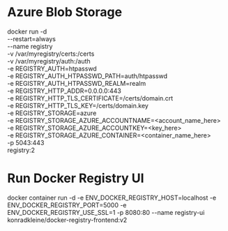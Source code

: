 # Azure Blob Storage

docker run -d \
  --restart=always \
  --name registry \
  -v /var/myregistry/certs:/certs \
  -v /var/myregistry/auth:/auth \
  -e REGISTRY_AUTH=htpasswd \
  -e REGISTRY_AUTH_HTPASSWD_PATH=auth/htpasswd \
  -e REGISTRY_AUTH_HTPASSWD_REALM=realm \
  -e REGISTRY_HTTP_ADDR=0.0.0.0:443 \
  -e REGISTRY_HTTP_TLS_CERTIFICATE=/certs/domain.crt \
  -e REGISTRY_HTTP_TLS_KEY=/certs/domain.key \
  -e REGISTRY_STORAGE=azure \
  -e REGISTRY_STORAGE_AZURE_ACCOUNTNAME=<account_name_here> \
  -e REGISTRY_STORAGE_AZURE_ACCOUNTKEY=<key_here> \
  -e REGISTRY_STORAGE_AZURE_CONTAINER=<container_name_here> \
  -p 5043:443 \
  registry:2

# Run Docker Registry UI

docker container run -d -e ENV_DOCKER_REGISTRY_HOST=localhost -e ENV_DOCKER_REGISTRY_PORT=5000 -e ENV_DOCKER_REGISTRY_USE_SSL=1 -p 8080:80 --name registry-ui konradkleine/docker-registry-frontend:v2